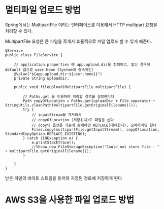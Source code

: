 # 멀티파일 업로드 방법
Spring에서는 MultipartFile 이라는 인터페이스를 이용해서 HTTP multipart 요청을 처리할 수 있다. 

MultipartFile 요청은 큰 파일을 쪼개서 효율적으로 파일 업로드 할 수 있게 해준다. 

    @Service
    public class FileService {

        // application.properties 에 app.upload.dir을 정의하고, 없는 경우에 default 값으로 user.home (System에 종속적인)
        @Value("${app.upload.dir:${user.home}}")
        private String uploadDir;

        public void fileUpload(MultipartFile multipartFile) {

            // Paths.get 을 이용하여 저장할 경로를 설정한다다
            Path copyOfLocation = Paths.get(uploadDir + File.separator + StringUtils.cleanPath(multipartFile.getOriginalFilename()));
            try {
                // inputStream을 가져와서
                // copyOfLocation (저장위치)로 파일을 쓴다.
                // copy의 옵션은 기존에 존재하면 REPLACE(대체한다), 오버라이딩 한다
                Files.copy(multipartFile.getInputStream(), copyOfLocation, StandardCopyOption.REPLACE_EXISTING);
            } catch (IOException e) {
                e.printStackTrace();
                //throw new FileStorageException("Could not store file : " + multipartFile.getOriginalFilename());
            }

        }
    }

받은 파일의 바이트 스트림을 읽어와 지정된 경로에 저장하게 된다


# AWS S3을 사용한 파일 업로드 방법
